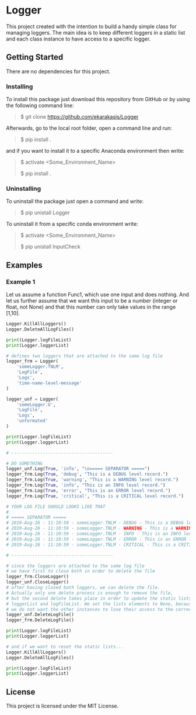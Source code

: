 # Logger

This project created with the intention to build a handy simple class for managing loggers. The main idea is to keep different loggers in a static list and each class instance to have access to a specific logger.

## Getting Started

There are no dependencies for this project.

### Installing

To install this package just download this repository from GitHub or by using the following command line:

> $ git clone https://github.com/ekarakasis/Logger

Afterwards, go to the local root folder, open a command line and run:

> $ pip install .

and if you want to install it to a specific Anaconda environment then write:

> $ activate <Some_Environment_Name>
>
> $ pip install .

### Uninstalling

To uninstall the package just open a command and write:

> $ pip unistall Logger

To uninstall it from a specific conda environment write:

> $ activate <Some_Environment_Name>
>
> $ pip unistall InputCheck


## Examples

### Example 1

Let us assume a function Func1, which use one input and does nothing. And let us further assume that we want this input to be a number (integer or float, not None) and that this number can only take values in the range [1,10].

```python
Logger.KillAllLoggers()
Logger.DeleteAllLogFiles()

print(Logger.logFileList)
print(Logger.loggerList)

# defines two loggers that are attached to the same log file
logger_frm = Logger(
    'someLogger.TNLM', 
    'LogFile', 
    'Logs', 
    'time-name-level-message'
)

logger_unf = Logger(
    'someLogger.U', 
    'LogFile', 
    'Logs', 
    'unformated'
)

print(Logger.logFileList)
print(Logger.loggerList)

# ---------------------------------------

# DO SOMETHING
logger_unf.Log(True, 'info', "\n===== SEPARATOR =====")
logger_frm.Log(True, 'debug', "This is a DEBUG level record.")
logger_frm.Log(True, 'warning', "This is a WARNING level record.")
logger_frm.Log(True, 'info', "This is an INFO level record.")
logger_frm.Log(True, 'error', "This is an ERROR level record.")
logger_frm.Log(True, 'critical', "This is a CRITICAL level record.")

# YOUR LOG FILE SHOULD LOOKS LIKE THAT
#
# ===== SEPARATOR =====
# 2019-Aug-26 - 11:10:59 - someLogger.TNLM - DEBUG - This is a DEBUG level record.
# 2019-Aug-26 - 11:10:59 - someLogger.TNLM - WARNING - This is a WARNING level record.
# 2019-Aug-26 - 11:10:59 - someLogger.TNLM - INFO - This is an INFO level record.
# 2019-Aug-26 - 11:10:59 - someLogger.TNLM - ERROR - This is an ERROR level record.
# 2019-Aug-26 - 11:10:59 - someLogger.TNLM - CRITICAL - This is a CRITICAL level record.

# ---------------------------------------

# since the loggers are attached to the same log file
# we have first to close both in order to delete the file
logger_frm.CloseLogger()
logger_unf.CloseLogger()
# after having closed both loggers, we can delete the file.
# Actually only one delete process is enough to remove the file,
# but the second delete takes place in order to update the static lists
# loggerList and logFileList. We set the lists elements to None, because 
# we do not want the other instances to lose their access to the correct loggers.
logger_unf.DeleteLogFile()
logger_frm.DeleteLogFile()

print(Logger.logFileList)
print(Logger.loggerList)

# and if we want to reset the static lists...
Logger.KillAllLoggers()
Logger.DeleteAllLogFiles()

print(Logger.logFileList)
print(Logger.loggerList)
```

## License

This project is licensed under the MIT License.
